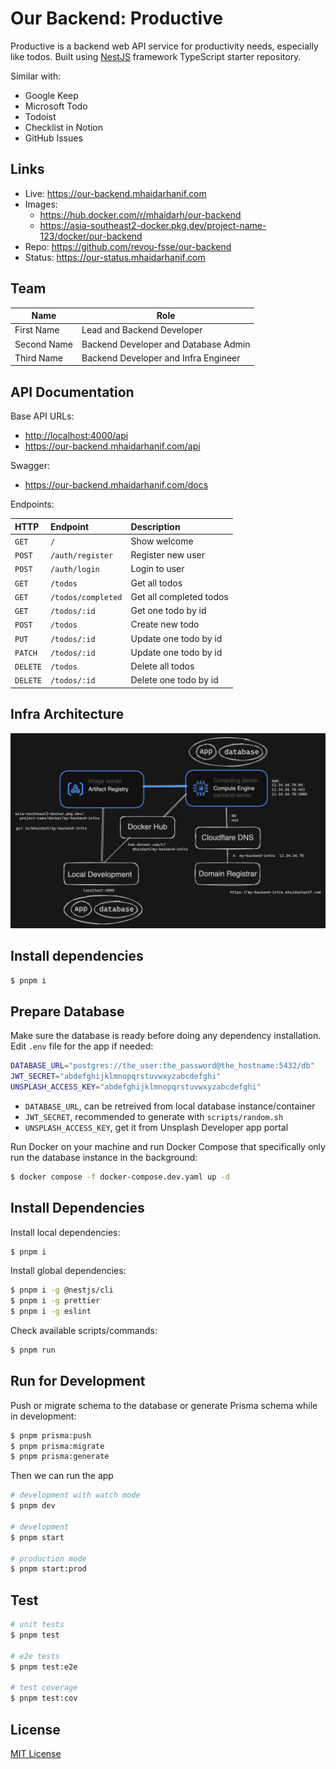 # Our Backend: Productive

Productive is a backend web API service for productivity needs, especially like todos. Built using [NestJS](https://github.com/nestjs/nest) framework TypeScript starter repository.

Similar with:

- Google Keep
- Microsoft Todo
- Todoist
- Checklist in Notion
- GitHub Issues

## Links

- Live: <https://our-backend.mhaidarhanif.com>
- Images:
  - <https://hub.docker.com/r/mhaidarh/our-backend>
  - <https://asia-southeast2-docker.pkg.dev/project-name-123/docker/our-backend>
- Repo: <https://github.com/revou-fsse/our-backend>
- Status: <https://our-status.mhaidarhanif.com>

## Team

| Name        | Role                                 |
| ----------- | ------------------------------------ |
| First Name  | Lead and Backend Developer           |
| Second Name | Backend Developer and Database Admin |
| Third Name  | Backend Developer and Infra Engineer |

## API Documentation

Base API URLs:

- <http://localhost:4000/api>
- <https://our-backend.mhaidarhanif.com/api>

Swagger:

- <https://our-backend.mhaidarhanif.com/docs>

Endpoints:

| HTTP     | Endpoint           | Description             |
| :------- | :----------------- | :---------------------- |
| `GET`    | `/`                | Show welcome            |
| `POST`   | `/auth/register`   | Register new user       |
| `POST`   | `/auth/login`      | Login to user           |
| `GET`    | `/todos`           | Get all todos           |
| `GET`    | `/todos/completed` | Get all completed todos |
| `GET`    | `/todos/:id`       | Get one todo by id      |
| `POST`   | `/todos`           | Create new todo         |
| `PUT`    | `/todos/:id`       | Update one todo by id   |
| `PATCH`  | `/todos/:id`       | Update one todo by id   |
| `DELETE` | `/todos`           | Delete all todos        |
| `DELETE` | `/todos/:id`       | Delete one todo by id   |

## Infra Architecture

![diagram](assets/architecture-diagram.png)

## Install dependencies

```sh
$ pnpm i
```

## Prepare Database

Make sure the database is ready before doing any dependency installation. Edit `.env` file for the app if needed:

```sh
DATABASE_URL="postgres://the_user:the_password@the_hostname:5432/db"
JWT_SECRET="abdefghijklmnopqrstuvwxyzabcdefghi"
UNSPLASH_ACCESS_KEY="abdefghijklmnopqrstuvwxyzabcdefghi"
```

- `DATABASE_URL`, can be retreived from local database instance/container
- `JWT_SECRET`, recommended to generate with `scripts/random.sh`
- `UNSPLASH_ACCESS_KEY`, get it from Unsplash Developer app portal

Run Docker on your machine and run Docker Compose that specifically only run the database instance in the background:

```sh
$ docker compose -f docker-compose.dev.yaml up -d
```

## Install Dependencies

Install local dependencies:

```sh
$ pnpm i
```

Install global dependencies:

```sh
$ pnpm i -g @nestjs/cli
$ pnpm i -g prettier
$ pnpm i -g eslint
```

Check available scripts/commands:

```sh
$ pnpm run
```

## Run for Development

Push or migrate schema to the database or generate Prisma schema while in development:

```sh
$ pnpm prisma:push
$ pnpm prisma:migrate
$ pnpm prisma:generate
```

Then we can run the app

```sh
# development with watch mode
$ pnpm dev

# development
$ pnpm start

# production mode
$ pnpm start:prod
```

## Test

```sh
# unit tests
$ pnpm test

# e2e tests
$ pnpm test:e2e

# test coverage
$ pnpm test:cov
```

## License

[MIT License](LICENSE)
